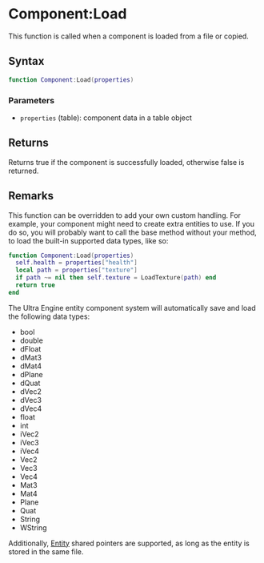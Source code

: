 # Component:Load

This function is called when a component is loaded from a file or copied.

## Syntax

```lua
function Component:Load(properties)
```

### Parameters

- `properties` (table): component data in a table object

## Returns

Returns true if the component is successfully loaded, otherwise false is returned.

## Remarks

This function can be overridden to add your own custom handling. For example, your component might need to create extra entities to use. If you do so, you will probably want to call the base method without your method, to load the built-in supported data types, like so:

```lua
function Component:Load(properties)
  self.health = properties["health"]
  local path = properties["texture"]
  if path ~= nil then self.texture = LoadTexture(path) end
  return true
end
```

The Ultra Engine entity component system will automatically save and load the following data types:
- bool
- double
- dFloat
- dMat3
- dMat4
- dPlane
- dQuat
- dVec2
- dVec3
- dVec4
- float
- int
- iVec2
- iVec3
- iVec4
- Vec2
- Vec3
- Vec4
- Mat3
- Mat4
- Plane
- Quat
- String
- WString
  
Additionally, [Entity](Entity.md) shared pointers are supported, as long as the entity is stored in the same file.